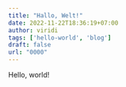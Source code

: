 ```yaml
---
title: "Hallo, Welt!"
date: 2022-11-22T18:36:19+07:00
author: viridi
tags: ['hello-world', 'blog']
draft: false
url: "0000"
---
```


Hello, world!
